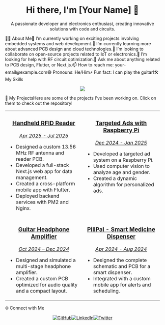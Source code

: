 <div align="center"><h1 align="center">Hi there, I'm [Your Name] 👋</h1><p align="center">A passionate developer and electronics enthusiast, creating innovative solutions with code and circuits.</p></div>👨‍💻 About Me🔭 I’m currently working on exciting projects involving embedded systems and web development.🌱 I’m currently learning more about advanced PCB design and cloud technologies.👯 I’m looking to collaborate on open-source projects related to IoT or electronics.🤔 I’m looking for help with RF circuit optimization.💬 Ask me about anything related to PCB design, Flutter, or Next.js.📫 How to reach me: your-email@example.com😄 Pronouns: He/Him⚡ Fun fact: I can play the guitar!🛠️ My Skills<p align="center"><a href="https://skillicons.dev"><img src="https://www.google.com/search?q=https://skillicons.dev/icons%3Fi%3Dnextjs,flutter,raspberrypi,nginx,nodejs,react,tailwind,js,html,css,git,github,vscode,figma,c,cpp,python" /></a></p>🚀 My ProjectsHere are some of the projects I've been working on. Click on them to check out the repository!<table width="100%"><tr><td width="50%" valign="top"><a href="./Handheld-RFID-Reader" target="_blank"><div align="center"><h3>Handheld RFID Reader</h3><p><em>Apr 2025 - Jul 2025</em></p></div></a><ul><li>Designed a custom 13.56 MHz RF antenna and reader PCB.</li><li>Developed a full-stack Next.js web app for data management.</li><li>Created a cross-platform mobile app with Flutter.</li><li>Deployed backend services with PM2 and Nginx.</li></ul></td><td width="50%" valign="top"><a href="./Targeted-Advertisements-RPi" target="_blank"><div align="center"><h3>Targeted Ads with Raspberry Pi</h3><p><em>Dec 2024 - Jan 2025</em></p></div></a><ul><li>Developed a targeted ad system on a Raspberry Pi.</li><li>Used computer vision to analyze age and gender.</li><li>Created a dynamic algorithm for personalized ads.</li></ul></td></tr><tr><td width="50%" valign="top"><a href="./Guitar-Headphone-Amplifier" target="_blank"><div align="center"><h3>Guitar Headphone Amplifier</h3><p><em>Oct 2024 – Dec 2024</em></p></div></a><ul><li>Designed and simulated a multi-stage headphone amplifier.</li><li>Created a custom PCB optimized for audio quality and a compact layout.</li></ul></td><td width="50%" valign="top"><a href="./PillPal-Smart-Medicine-Dispenser" target="_blank"><div align="center"><h3>PillPal - Smart Medicine Dispenser</h3><p><em>Apr 2024 - Aug 2024</em></p></div></a><ul><li>Designed the complete schematic and PCB for a smart dispenser.</li><li>Integrated with a custom mobile app for alerts and scheduling.</li></ul></td></tr></table>🌐 Connect with Me<p align="center"><a href="https://www.google.com/search?q=https://github.com/your-username" target="_blank"><img src="https://www.google.com/search?q=https://img.shields.io/badge/GitHub-100000%3Fstyle%3Dfor-the-badge%26logo%3Dgithub%26logoColor%3Dwhite" alt="GitHub"/></a><a href="https://www.google.com/search?q=https://linkedin.com/in/your-linkedin-profile" target="_blank"><img src="https://www.google.com/search?q=https://img.shields.io/badge/LinkedIn-0077B5%3Fstyle%3Dfor-the-badge%26logo%3Dlinkedin%26logoColor%3Dwhite" alt="LinkedIn"/></a><a href="https://www.google.com/search?q=https://twitter.com/your-twitter-handle" target="_blank"><img src="https://www.google.com/search?q=https://img.shields.io/badge/Twitter-1DA1F2%3Fstyle%3Dfor-the-badge%26logo%3Dtwitter%26logoColor%3Dwhite" alt="Twitter"/></a></p>
